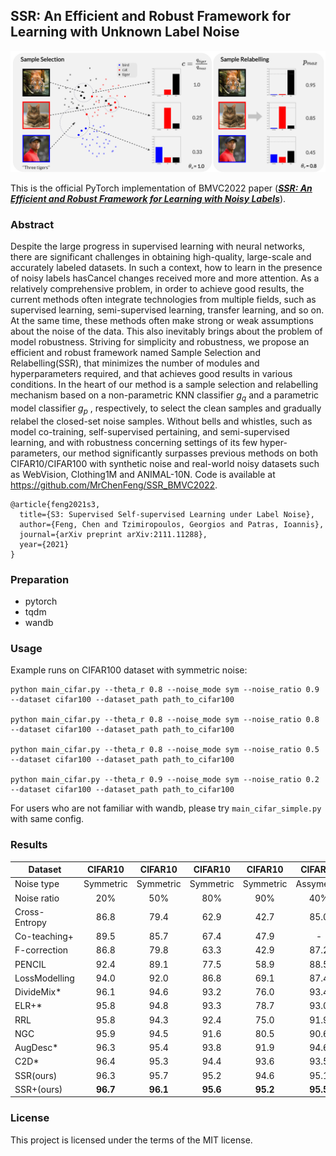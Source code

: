## SSR: An Efficient and Robust Framework for Learning with Unknown Label Noise

<p align="center">
    <img src="./sources/method.png" alt="drawing" width="800"/>
</p>

This is the official PyTorch implementation of BMVC2022 paper (***[SSR: An Efficient and Robust Framework for Learning with Noisy Labels](https://arxiv.org/abs/2111.11288)***). 

### Abstract
Despite the large progress in supervised learning with neural networks, there are significant challenges in obtaining high-quality, large-scale and accurately labeled datasets. In such a context, how to learn in the presence of noisy labels hasCancel changes received more and more attention. As a relatively comprehensive problem, in order to achieve good results, the current methods often integrate technologies from multiple fields, such as supervised learning, semi-supervised learning, transfer learning, and so on. At the same time, these methods often make strong or weak assumptions about the noise of the data. This also inevitably brings about the problem of model robustness.
Striving for simplicity and robustness, we propose an efficient and robust framework named Sample Selection and Relabelling(SSR), that minimizes the number of modules and hyperparameters required, and that achieves good results in various conditions. In the heart of our method is a sample selection and relabelling mechanism based on a non-parametric KNN classifier $g_q$ and a parametric model classifier $g_p$ , respectively, to select the clean samples and gradually relabel the closed-set noise samples.
Without bells and whistles, such as model co-training, self-supervised pertaining, and semi-supervised learning, and with robustness concerning settings of its few hyper-parameters, our method significantly surpasses previous methods on both CIFAR10/CIFAR100 with synthetic noise and real-world noisy datasets such as WebVision, Clothing1M and ANIMAL-10N. Code is available at https://github.com/MrChenFeng/SSR_BMVC2022.

```
@article{feng2021s3,
  title={S3: Supervised Self-supervised Learning under Label Noise},
  author={Feng, Chen and Tzimiropoulos, Georgios and Patras, Ioannis},
  journal={arXiv preprint arXiv:2111.11288},
  year={2021}
}
```

### Preparation
- pytorch
- tqdm
- wandb

### Usage
Example runs on CIFAR100 dataset with symmetric noise:
```
python main_cifar.py --theta_r 0.8 --noise_mode sym --noise_ratio 0.9 --dataset cifar100 --dataset_path path_to_cifar100

python main_cifar.py --theta_r 0.8 --noise_mode sym --noise_ratio 0.8 --dataset cifar100 --dataset_path path_to_cifar100

python main_cifar.py --theta_r 0.8 --noise_mode sym --noise_ratio 0.5 --dataset cifar100 --dataset_path path_to_cifar100

python main_cifar.py --theta_r 0.9 --noise_mode sym --noise_ratio 0.2 --dataset cifar100 --dataset_path path_to_cifar100
```

For users who are not familiar with wandb, please try `main_cifar_simple.py` with same config.


### Results
| Dataset       |  CIFAR10  |  CIFAR10  |  CIFAR10  |  CIFAR10  |   CIFAR10  |  CIFAR100 |  CIFAR100 |  CIFAR100 |  CIFAR100 |
|---------------|:---------:|:---------:|:---------:|:---------:|:----------:|:---------:|:---------:|:---------:|:---------:|
| Noise type    | Symmetric | Symmetric | Symmetric | Symmetric | Assymetric | Symmetric | Symmetric | Symmetric | Symmetric |
| Noise ratio   |    20%    |    50%    |    80%    |    90%    |     40%    |    20%    |    50%    |    80%    |    90%    |
| Cross-Entropy |    86.8   |    79.4   |    62.9   |    42.7   |    85.0    |    62.0   |    46.7   |    19.9   |    10.1   |
| Co-teaching+  |    89.5   |    85.7   |    67.4   |    47.9   |      -     |    65.6   |    51.8   |    27.9   |    13.7   |
| F-correction  |    86.8   |    79.8   |    63.3   |    42.9   |    87.2    |    61.5   |    46.6   |    19.9   |    10.2   |
| PENCIL        |    92.4   |    89.1   |    77.5   |    58.9   |    88.5    |    69.4   |    57.5   |    31.1   |    15.3   |
| LossModelling |    94.0   |    92.0   |    86.8   |    69.1   |    87.4    |    73.9   |    66.1   |    48.2   |    24.3   |
| DivideMix*    |    96.1   |    94.6   |    93.2   |    76.0   |    93.4    |    77.3   |    74.6   |    60.2   |    31.5   |
| ELR+*         |    95.8   |    94.8   |    93.3   |    78.7   |    93.0    |    77.6   |    73.6   |    60.8   |    33.4   |
| RRL           |    95.8   |    94.3   |    92.4   |    75.0   |    91.9    |    79.1   |    74.8   |    57.7   |    29.3   |
| NGC           |    95.9   |    94.5   |    91.6   |    80.5   |    90.6    |    79.3   |    75.9   |    62.7   |    29.8   |
| AugDesc*      |    96.3   |    95.4   |    93.8   |    91.9   |    94.6    |    79.5   |    77.2   |    66.4   |    41.2   |
| C2D*          |    96.4   |    95.3   |    94.4   |    93.6   |    93.5    |    78.7   |    76.4   |    67.8   |    58.7   |
| SSR(ours)     |    96.3   |    95.7   |    95.2   |    94.6   |    95.1    |    79.0   |    75.9   |    69.5   |    61.8   |
| SSR+(ours)    |  **96.7** |  **96.1** |  **95.6** |  **95.2** |  **95.5**  |  **79.7** |  **77.2** |  **71.9** |  **66.6** |

### License
This project is licensed under the terms of the MIT license.
